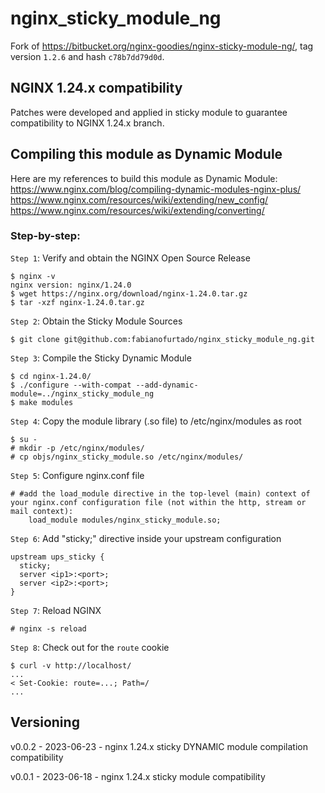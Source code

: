 # nginx_sticky_module_ng
Fork of https://bitbucket.org/nginx-goodies/nginx-sticky-module-ng/, tag version `1.2.6` and hash `c78b7dd79d0d`.

## NGINX 1.24.x compatibility
Patches were developed and applied in sticky module to guarantee compatibility to NGINX 1.24.x branch.

## Compiling this module as Dynamic Module
Here are my references to build this module as Dynamic Module:
https://www.nginx.com/blog/compiling-dynamic-modules-nginx-plus/
https://www.nginx.com/resources/wiki/extending/new_config/
https://www.nginx.com/resources/wiki/extending/converting/

### Step-by-step:
`Step 1`: Verify and obtain the NGINX Open Source Release

    $ nginx -v
    nginx version: nginx/1.24.0
    $ wget https://nginx.org/download/nginx-1.24.0.tar.gz
    $ tar -xzf nginx-1.24.0.tar.gz

`Step 2`: Obtain the Sticky Module Sources

    $ git clone git@github.com:fabianofurtado/nginx_sticky_module_ng.git

`Step 3`: Compile the Sticky Dynamic Module

    $ cd nginx-1.24.0/
    $ ./configure --with-compat --add-dynamic-module=../nginx_sticky_module_ng
    $ make modules

`Step 4`: Copy the module library (.so file) to /etc/nginx/modules as root

    $ su -
    # mkdir -p /etc/nginx/modules/
    # cp objs/nginx_sticky_module.so /etc/nginx/modules/

`Step 5`: Configure nginx.conf file

    # #add the load_module directive in the top‑level (main) context of your nginx.conf configuration file (not within the http, stream or mail context):
        load_module modules/nginx_sticky_module.so;

`Step 6`: Add "sticky;" directive inside your upstream configuration

    upstream ups_sticky {
      sticky;
      server <ip1>:<port>;
      server <ip2>:<port>;
    }

`Step 7`: Reload NGINX

    # nginx -s reload

`Step 8`: Check out for the `route` cookie

    $ curl -v http://localhost/
    ...
    < Set-Cookie: route=...; Path=/
    ...

## Versioning
v0.0.2 - 2023-06-23 - nginx 1.24.x sticky DYNAMIC module compilation compatibility

v0.0.1 - 2023-06-18 - nginx 1.24.x sticky module compatibility